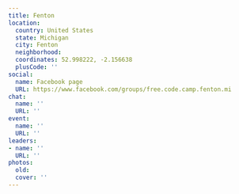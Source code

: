 ```yaml
---
title: Fenton
location:
  country: United States
  state: Michigan
  city: Fenton
  neighborhood: 
  coordinates: 52.998222, -2.156638
  plusCode: ''
social:
  name: Facebook page
  URL: https://www.facebook.com/groups/free.code.camp.fenton.mi
chat:
  name: ''
  URL: ''
event:
  name: ''
  URL: ''
leaders:
- name: ''
  URL: ''
photos:
  old: 
  cover: ''
---
```


